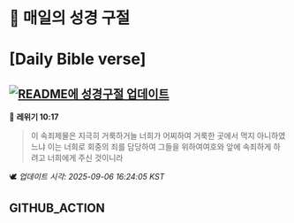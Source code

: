 # 🙏 매일의 성경 구절
# [Daily Bible verse]
## [![README에 성경구절 업데이트](https://github.com/DONGSUKA/first_test/actions/workflows/update-readme-bible.yml/badge.svg)](https://github.com/DONGSUKA/first_test/actions/workflows/update-readme-bible.yml)
<!-- START_BIBLE_VERSE -->
📖 **레위기 10:17**
> 이 속죄제물은 지극히 거룩하거늘 너희가 어찌하여 거룩한 곳에서 먹지 아니하였느냐 이는 너희로 회중의 죄를 담당하여 그들을 위하여여호와 앞에 속죄하게 하려고 너희에게 주신 것이니라

🕊️ _업데이트 시각: 2025-09-06 16:24:05 KST_
  <!-- END_BIBLE_VERSE -->
## GITHUB_ACTION
